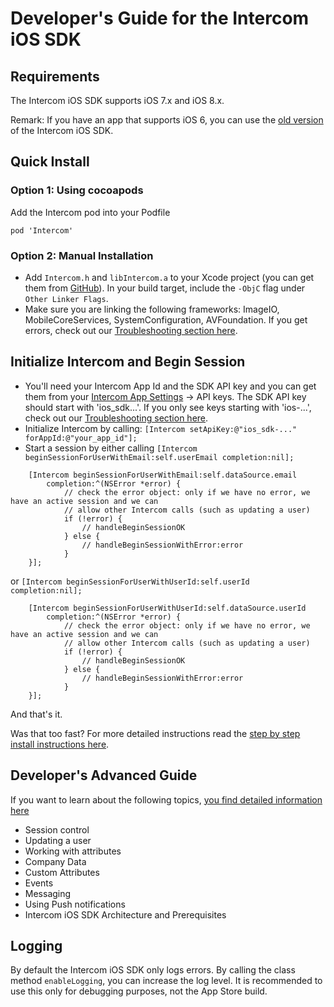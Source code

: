 # Developer's Guide for the Intercom iOS SDK

## Requirements
The Intercom iOS SDK supports iOS 7.x and iOS 8.x.

Remark: If you have an app that supports iOS 6, you can use the [old version](https://github.com/intercom/intercom-ios/tree/sdk1) of the Intercom iOS SDK.

## Quick Install
### Option 1: Using cocoapods
Add the Intercom pod into your Podfile
```
pod 'Intercom'
```

### Option 2: Manual Installation 
- Add `Intercom.h` and `libIntercom.a` to your Xcode project (you can get them from [GitHub](https://github.com/intercom/intercom-ios/tree/master/Intercom)). In your build target, include the `-ObjC` flag under `Other Linker Flags`. 
- Make sure you are linking the following frameworks: ImageIO, MobileCoreServices, SystemConfiguration, AVFoundation. If you get errors, check out our [Troubleshooting section here](http://docs.intercom.io/install-on-your-mobile-product/install-the-intercom-ios-sdk#troubleshooting-installation).
## Initialize Intercom and Begin Session
- You'll need your Intercom App Id and the SDK API key and you can get them from your [Intercom App Settings](https://app.intercom.io/) -> API keys.  The SDK API key should start with 'ios_sdk...'. If you only see keys starting with 'ios-...', check out our [Troubleshooting section here](http://docs.intercom.io/install-on-your-mobile-product/install-the-intercom-ios-sdk#troubleshooting-installation).
- Initialize Intercom by calling:
`[Intercom setApiKey:@"ios_sdk-..." forAppId:@"your_app_id"];`
- Start a session by either calling
`[Intercom beginSessionForUserWithEmail:self.userEmail completion:nil];`
```
    [Intercom beginSessionForUserWithEmail:self.dataSource.email
        completion:^(NSError *error) {
            // check the error object: only if we have no error, we have an active session and we can
            // allow other Intercom calls (such as updating a user)
            if (!error) {
                // handleBeginSessionOK
            } else {
                // handleBeginSessionWithError:error
            }
    }];
```
or
`[Intercom beginSessionForUserWithUserId:self.userId completion:nil];`
```
    [Intercom beginSessionForUserWithUserId:self.dataSource.userId
        completion:^(NSError *error) {
            // check the error object: only if we have no error, we have an active session and we can
            // allow other Intercom calls (such as updating a user)
            if (!error) {
                // handleBeginSessionOK
            } else {
                // handleBeginSessionWithError:error
            }
    }];

```
And that's it. 

Was that too fast? For more detailed instructions read the [step by step install instructions here](http://docs.intercom.io/install-on-your-mobile-product/install-the-intercom-ios-sdk#step-by-step-install).

## Developer's Advanced Guide
If you want to learn about the following topics, [you find detailed information here](http://docs.intercom.io/install-on-your-mobile-product/configure-the-ios-sdk)
- Session control
- Updating a user
- Working with attributes
- Company Data
- Custom Attributes
- Events
- Messaging
- Using Push notifications
- Intercom iOS SDK Architecture and Prerequisites

## Logging
By default the Intercom iOS SDK only logs errors. By calling the class method `enableLogging`, you can increase the log level. It is recommended to use this only for debugging purposes, not the App Store build.
